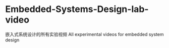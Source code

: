 # Embedded-Systems-Design-lab-video
嵌入式系统设计的所有实验视频  All experimental videos for embedded system design
